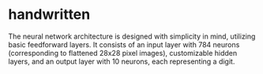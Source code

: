 # handwritten
The neural network architecture is designed with simplicity in mind, utilizing basic feedforward layers. It consists of an input layer with 784 neurons (corresponding to flattened 28x28 pixel images), customizable hidden layers, and an output layer with 10 neurons, each representing a digit.
